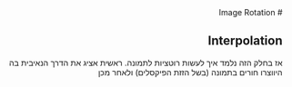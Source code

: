 <div dir="rtl">
# Image Rotation

## Interpolation 
אז בחלק הזה נלמד איך לעשות רוטציות לתמונה. ראשית אציג את הדרך הנאיבית בה היווצרו חורים בתמונה (בשל הזזת הפיקסלים) ולאחר מכן 

  
  
  
  
  
  
  
  
  
  </div>
